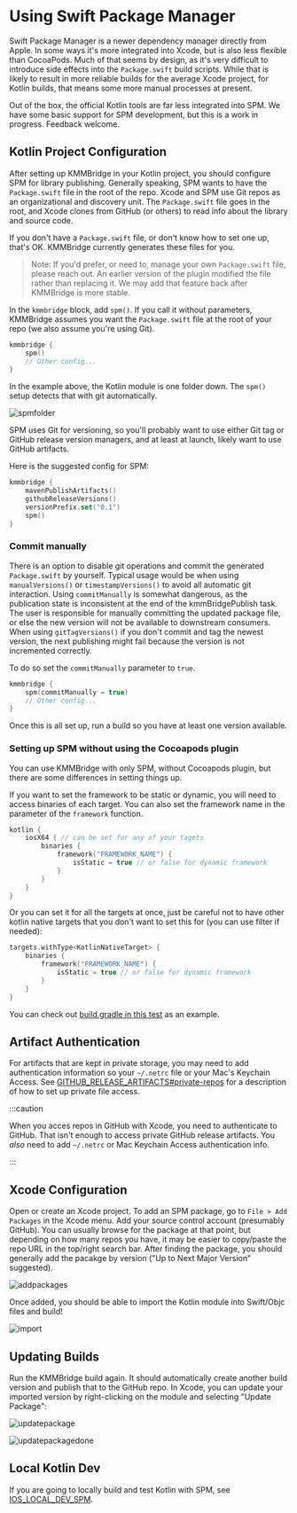 # Using Swift Package Manager

Swift Package Manager is a newer dependency manager directly from Apple. In some ways it's more integrated into Xcode, but is also less flexible than CocoaPods. Much of that seems by design, as it's very difficult to introduce side effects into the `Package.swift` build scripts. While that is likely to result in more reliable builds for the average Xcode project, for Kotlin builds, that means some more manual processes at present.

Out of the box, the official Kotlin tools are far less integrated into SPM. We have some basic support for SPM development, but this is a work in progress. Feedback welcome.

## Kotlin Project Configuration

After setting up KMMBridge in your Kotlin project, you should configure SPM for library publishing. Generally speaking, SPM wants to have the `Package.swift` file in the root of the repo. Xcode and SPM use Git repos as an organizational and discovery unit. The `Package.swift` file goes in the root, and Xcode clones from GitHub (or others) to read info about the library and source code.

If you don't have a `Package.swift` file, or don't know how to set one up, that's OK. KMMBridge currently generates these files for you.

> Note: If you'd prefer, or need to, manage your own `Package.swift` file, please reach out. An earlier version of the plugin modified the file rather than replacing it. We may add that feature back after KMMBridge is more stable.

In the `kmmbridge` block, add `spm()`. If you call it without parameters, KMMBridge assumes you want the `Package.swift` file at the root of your repo (we also assume you're using Git).

```kotlin
kmmbridge {
    spm()
    // Other config...
}
```

In the example above, the Kotlin module is one folder down. The `spm()` setup detects that with git automatically.

![spmfolder](https://tl-navigator-images.s3.us-east-1.amazonaws.com/docimages/2022-10-06_06-43-spmfolder.png)

SPM uses Git for versioning, so you'll probably want to use either Git tag or GitHub release version managers, and at least at launch, likely want to use GitHub artifacts.

Here is the suggested config for SPM:

```kotlin
kmmbridge {
    mavenPublishArtifacts()
    githubReleaseVersions()
    versionPrefix.set("0.1")
    spm()
}
```

### Commit manually

There is an option to disable git operations and commit the generated `Package.swift` by yourself.
Typical usage would be when using `manualVersions()` or `timestampVersions()` to avoid all automatic git interaction.
Using `commitManually` is somewhat dangerous, as the publication state is inconsistent at the end of the kmmBridgePublish task. 
The user is responsible for manually committing the updated package file, or else the new version will not be available to downstream consumers.
When using `gitTagVersions()` if you don't commit and tag the newest version, the next publishing might fail because the version is not incremented correctly.

To do so set the `commitManually` parameter to `true`.

```kotlin
kmmbridge {
    spm(commitManually = true)
    // Other config...
}
```

Once this is all set up, run a build so you have at least one version available.

### Setting up SPM without using the Cocoapods plugin

You can use KMMBridge with only SPM, without Cocoapods plugin, but there are some differences in setting things up.

If you want to set the framework to be static or dynamic, you will need to access binaries of each target.
You can also set the framework name in the parameter of the `framework` function.

```kotlin
kotlin {
    iosX64 { // can be set for any of your tagets
        binaries {
            framework("FRAMEWORK_NAME") {
                isStatic = true // or false for dynamic framework
            }
        }
    }
}
```

Or you can set it for all the targets at once, just be careful not to have other kotlin native targets that you don't want to set this for (you can use filter if needed):

```kotlin
targets.withType<KotlinNativeTarget> {
    binaries {
        framework("FRAMEWORK_NAME") {
            isStatic = true // or false for dynamic framework
        }
    }
}
```

You can check out [build.gradle in this test](https://github.com/touchlab/KmmBridgeIntegrationTest-SPMWithoutCommit/blob/main/shared/build.gradle.kts) as an example.

## Artifact Authentication

For artifacts that are kept in private storage, you may need to add authentication information so your `~/.netrc` file or your Mac's Keychain Access. See [GITHUB_RELEASE_ARTIFACTS#private-repos](../artifacts/GITHUB_RELEASE_ARTIFACTS#private-repos) for a description of how to set up private file access.

:::caution

When you acces repos in GitHub with Xcode, you need to authenticate to GitHub. That isn't enough to access private GitHub release artifacts. You *also* need to add `~/.netrc` or Mac Keychain Access authentication info.

:::

## Xcode Configuration

Open or create an Xcode project. To add an SPM package, go to `File > Add Packages` in the Xcode menu. Add your source control account (presumably GitHub). You can usually browse for the package at that point, but depending on how many repos you have, it may be easier to copy/paste the repo URL in the top/right search bar. After finding the package, you should generally add the pacakge by version ("Up to Next Major Version" suggested).

![addpackages](https://tl-navigator-images.s3.us-east-1.amazonaws.com/docimages/2022-10-06_06-57-addpackages.png)

Once added, you should be able to import the Kotlin module into Swift/Objc files and build!

![import](https://tl-navigator-images.s3.us-east-1.amazonaws.com/docimages/2022-10-06_07-00-import.png)

## Updating Builds

Run the KMMBridge build again. It should automatically create another build version and publish that to the GitHub repo. In Xcode, you can update your imported version by right-clicking on the module and selecting "Update Package":

![updatepackage](https://tl-navigator-images.s3.us-east-1.amazonaws.com/docimages/2022-10-06_07-04-updatepackage.png)

![updatepackagedone](https://tl-navigator-images.s3.us-east-1.amazonaws.com/docimages/2022-10-06_07-17-updatepackagedone.png)

## Local Kotlin Dev

If you are going to locally build and test Kotlin with SPM, see  [IOS_LOCAL_DEV_SPM](02_IOS_LOCAL_DEV_SPM.md).
